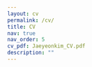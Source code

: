```yaml
---
layout: cv
permalink: /cv/
title: CV
nav: true
nav_order: 5
cv_pdf: Jaeyeonkim_CV.pdf
description: ""
---
```

